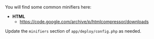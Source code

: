 You will find some common minifiers here:

- **HTML**
	-  https://code.google.com/archive/p/htmlcompressor/downloads

Update the `minifiers` section of `app/deploy/config.php` as needed.
